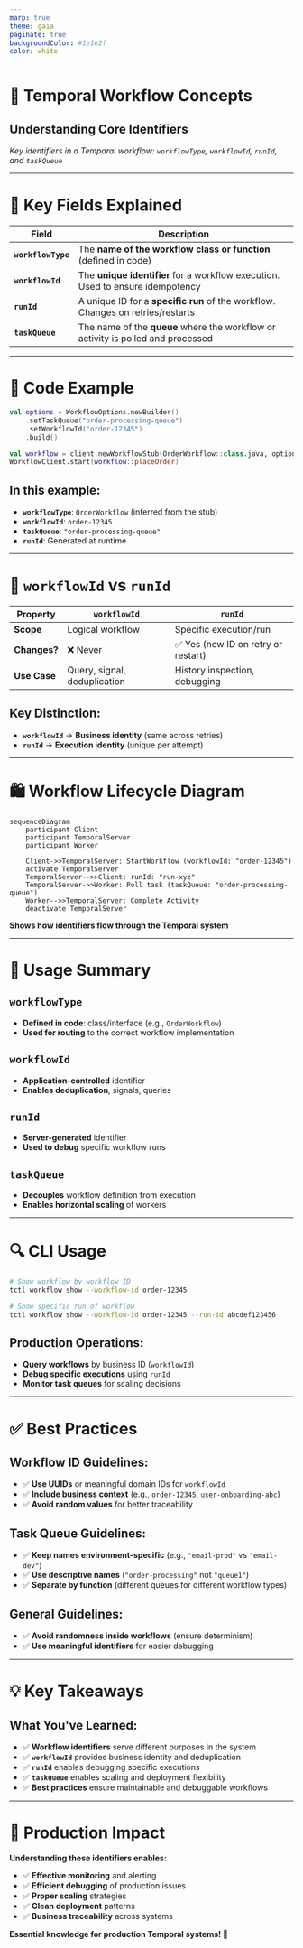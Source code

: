 ```yaml
---
marp: true
theme: gaia
paginate: true
backgroundColor: #1e1e2f
color: white
---
```


# 📘 Temporal Workflow Concepts

## Understanding Core Identifiers

*Key identifiers in a Temporal workflow: `workflowType`, `workflowId`, `runId`, and `taskQueue`*

---

# 🔑 Key Fields Explained

| Field | Description |
|-------|-------------|
| **`workflowType`** | The **name of the workflow class or function** (defined in code) |
| **`workflowId`** | The **unique identifier** for a workflow execution. Used to ensure idempotency |
| **`runId`** | A unique ID for a **specific run** of the workflow. Changes on retries/restarts |
| **`taskQueue`** | The name of the **queue** where the workflow or activity is polled and processed |

---

# 🧹 Code Example

```kotlin
val options = WorkflowOptions.newBuilder()
    .setTaskQueue("order-processing-queue")
    .setWorkflowId("order-12345")
    .build()

val workflow = client.newWorkflowStub(OrderWorkflow::class.java, options)
WorkflowClient.start(workflow::placeOrder)
```

## **In this example:**

- **`workflowType`**: `OrderWorkflow` (inferred from the stub)
- **`workflowId`**: `order-12345`
- **`taskQueue`**: `"order-processing-queue"`
- **`runId`**: Generated at runtime

---

# 🔁 `workflowId` vs `runId`

| Property | **`workflowId`** | **`runId`** |
|----------|------------------|-------------|
| **Scope** | Logical workflow | Specific execution/run |
| **Changes?** | ❌ Never | ✅ Yes (new ID on retry or restart) |
| **Use Case** | Query, signal, deduplication | History inspection, debugging |

## **Key Distinction:**
- **`workflowId`** → **Business identity** (same across retries)
- **`runId`** → **Execution identity** (unique per attempt)

---

# 🛍 Workflow Lifecycle Diagram

```mermaid
sequenceDiagram
    participant Client
    participant TemporalServer
    participant Worker

    Client->>TemporalServer: StartWorkflow (workflowId: "order-12345")
    activate TemporalServer
    TemporalServer-->>Client: runId: "run-xyz"
    TemporalServer->>Worker: Poll task (taskQueue: "order-processing-queue")
    Worker-->>TemporalServer: Complete Activity
    deactivate TemporalServer
```

**Shows how identifiers flow through the Temporal system**

---

# 🌟 Usage Summary

## **`workflowType`**
- **Defined in code**: class/interface (e.g., `OrderWorkflow`)
- **Used for routing** to the correct workflow implementation

## **`workflowId`**
- **Application-controlled** identifier
- **Enables deduplication**, signals, queries

## **`runId`**
- **Server-generated** identifier
- **Used to debug** specific workflow runs

## **`taskQueue`**
- **Decouples** workflow definition from execution
- **Enables horizontal scaling** of workers

---

# 🔍 CLI Usage

```bash
# Show workflow by workflow ID
tctl workflow show --workflow-id order-12345

# Show specific run of workflow
tctl workflow show --workflow-id order-12345 --run-id abcdef123456
```

## **Production Operations:**
- **Query workflows** by business ID (`workflowId`)
- **Debug specific executions** using `runId`
- **Monitor task queues** for scaling decisions

---

# ✅ Best Practices

## **Workflow ID Guidelines:**
- ✅ **Use UUIDs** or meaningful domain IDs for `workflowId`
- ✅ **Include business context** (e.g., `order-12345`, `user-onboarding-abc`)
- ✅ **Avoid random values** for better traceability

## **Task Queue Guidelines:**
- ✅ **Keep names environment-specific** (e.g., `"email-prod"` vs `"email-dev"`)
- ✅ **Use descriptive names** (`"order-processing"` not `"queue1"`)
- ✅ **Separate by function** (different queues for different workflow types)

## **General Guidelines:**
- ✅ **Avoid randomness inside workflows** (ensure determinism)
- ✅ **Use meaningful identifiers** for easier debugging

---

# 💡 Key Takeaways

## **What You've Learned:**

- ✅ **Workflow identifiers** serve different purposes in the system
- ✅ **`workflowId`** provides business identity and deduplication
- ✅ **`runId`** enables debugging specific executions
- ✅ **`taskQueue`** enables scaling and deployment flexibility
- ✅ **Best practices** ensure maintainable and debuggable workflows

---

# 🚀 Production Impact

**Understanding these identifiers enables:**

- ✅ **Effective monitoring** and alerting
- ✅ **Efficient debugging** of production issues
- ✅ **Proper scaling** strategies
- ✅ **Clean deployment** patterns
- ✅ **Business traceability** across systems

**Essential knowledge for production Temporal systems! 🎉**
